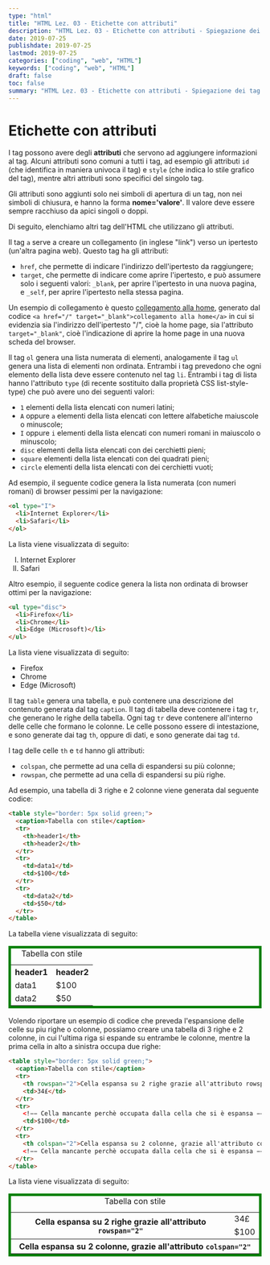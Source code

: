 ```yaml
---
type: "html"
title: "HTML Lez. 03 - Etichette con attributi"
description: "HTML Lez. 03 - Etichette con attributi - Spiegazione dei tag che fanno uso di attributi"
date: 2019-07-25
publishdate: 2019-07-25
lastmod: 2019-07-25
categories: ["coding", "web", "HTML"]
keywords: ["coding", "web", "HTML"]
draft: false
toc: false
summary: "HTML Lez. 03 - Etichette con attributi - Spiegazione dei tag che fanno uso di attributi"
---
```


# Etichette con attributi

I tag possono avere degli **attributi** che servono ad aggiungere
informazioni al tag. Alcuni attributi sono comuni a tutti i tag, ad
esempio gli attributi ``id`` (che identifica in maniera univoca il tag) e
``style`` (che indica lo stile grafico del tag), mentre altri attributi
sono specifici del singolo tag.

Gli attributi sono aggiunti solo nei simboli di apertura di un tag, non
nei simboli di chiusura, e hanno la forma **nome='valore'**. Il valore
deve essere sempre racchiuso da apici singoli o doppi.

Di seguito, elenchiamo altri tag dell'HTML che utilizzano gli attributi.

Il tag ``a`` serve a creare un collegamento (in inglese "link") verso un
ipertesto (un'altra pagina web). Questo tag ha gli attributi:

- ``href``, che permette di indicare l'indirizzo dell'ipertesto da
  raggiungere;
- ``target``, che permette di indicare come aprire l'ipertesto, e può
  assumere solo i seguenti valori: ``_blank``, per aprire l'ipertesto in
  una nuova pagina, e ``_self``, per aprire l'ipertesto nella stessa
  pagina.

Un esempio di collegamento è questo [collegamento alla home](/ "collegamento alla home"),
generato dal codice ``<a href="/" target="_blank">collegamento alla
home</a>`` in cui si evidenzia sia l'indirizzo dell'ipertesto "/", cioè
la home page, sia l'attributo ``target="_blank"``, cioè l'indicazione di
aprire la home page in una nuova scheda del browser.

Il tag ``ol`` genera una lista numerata di elementi, analogamente il tag
``ul`` genera una lista di elementi non ordinata. Entrambi i tag prevedono
che ogni elemento della lista deve essere contenuto nel tag ``li``.
Entrambi i tag di lista hanno l'attributo ``type`` (di recente sostituito
dalla proprietà CSS list-style-type) che può avere uno dei seguenti
valori:

- ``1`` elementi della lista elencati con numeri latini;
- ``A`` oppure ``a`` elementi della lista elencati con lettere alfabetiche
  maiuscole o minuscole;
- ``I`` oppure ``i`` elementi della lista elencati con numeri romani in
  maiuscolo o minuscolo;
- ``disc`` elementi della lista elencati con dei cerchietti pieni;
- ``square`` elementi della lista elencati con dei quadrati pieni;
- ``circle`` elementi della lista elencati con dei cerchietti vuoti;

Ad esempio, il seguente codice genera la lista numerata (con numeri
romani) di browser pessimi per la navigazione:

```html
<ol type="I">
  <li>Internet Explorer</li>
  <li>Safari</li>
</ol>
```

La lista viene visualizzata di seguito:

<ol type="I">
  <li>Internet Explorer</li>
  <li>Safari</li>
</ol>

Altro esempio, il seguente codice genera la lista non ordinata di
browser ottimi per la navigazione:

```html
<ul type="disc">
  <li>Firefox</li>
  <li>Chrome</li>
  <li>Edge (Microsoft)</li>
</ul>
```

La lista viene visualizzata di seguito:

<ul type="disc">
  <li>Firefox</li>
  <li>Chrome</li>
  <li>Edge (Microsoft)</li>
</ul>

Il tag ``table`` genera una tabella, e può contenere una descrizione del
contenuto generata dal tag ``caption``. Il tag di tabella deve contenere i
tag ``tr``, che generano le righe della tabella. Ogni tag ``tr`` deve
contenere all'interno delle celle che formano le colonne. Le celle
possono essere di intestazione, e sono generate dai tag ``th``, oppure di
dati, e sono generate dai tag ``td``.

I tag delle celle ``th`` e ``td`` hanno gli attributi:

- ``colspan``, che permette ad una cella di espandersi su più colonne;
- ``rowspan``, che permette ad una cella di espandersi su più righe.

Ad esempio, una tabella di 3 righe e 2 colonne viene generata dal
seguente codice:

```html
<table style="border: 5px solid green;">
  <caption>Tabella con stile</caption>
  <tr>
    <th>header1</th>
    <th>header2</th>
  </tr>
  <tr>
    <td>data1</td>
    <td>$100</td>
  </tr>
  <tr>
    <td>data2</td>
    <td>$50</td>
  </tr>
</table>
```

La tabella viene visualizzata di seguito:

<table style="border: 5px solid green;">
  <caption>Tabella con stile</caption>
  <tr>
    <th>header1</th>
    <th>header2</th>
  </tr>
  <tr>
    <td>data1</td>
    <td>$100</td>
  </tr>
  <tr>
    <td>data2</td>
    <td>$50</td>
  </tr>
</table>

Volendo riportare un esempio di codice che preveda l'espansione delle
celle su piu righe o colonne, possiamo creare una tabella di 3 righe e 2
colonne, in cui l'ultima riga si espande su entrambe le colonne, mentre
la prima cella in alto a sinistra occupa due righe:

```html
<table style="border: 5px solid green;">
  <caption>Tabella con stile</caption>
  <tr>
    <th rowspan="2">Cella espansa su 2 righe grazie all'attributo rowspan="2" </th>
    <td>34£</td>
  </tr>
  <tr>
    <!−− Cella mancante perchè occupata dalla cella che si è espansa −−>
    <td>$100</td>
  </tr>
  <tr>
    <th colspan="2">Cella espansa su 2 colonne, grazie all'attributo colspan="2"</th>
    <!−− Cella mancante perchè occupata dalla cella che si è espansa −−>
  </tr>
</table>
```

La lista viene visualizzata di seguito:

<table style="border: 5px solid green;">
  <caption>Tabella con stile</caption>
  <tr>
      <th rowspan="2">Cella espansa su 2 righe grazie all'attributo <code>rowspan="2"</code></th>
      <td>34£</td>
  </tr>
  <tr>
      <!-- Cella mancante perchè occupata dalla cella che si è espansa -->
      <td>$100</td>
  </tr>
  <tr>
      <th colspan="2">Cella espansa su 2 colonne, grazie all'attributo <code>colspan="2"</code> </th>
      <!-- Cella mancante perchè occupata dalla cella che si è espansa -->
  </tr>
</table>
